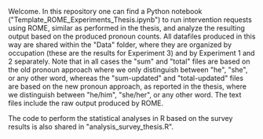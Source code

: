 Welcome. In this repository one can find a Python notebook ("Template_ROME_Experiments_Thesis.ipynb") to run intervention requests using ROME, similar as performed in the thesis, and analyze the resulting output based on the produced pronoun counts. All datafiles produced in this way are shared within the "Data" folder, where they are organized by occupation (these are the results for Experiment 3) and by Experiment 1 and 2 separately. Note that in all cases the "sum" and "total" files are based on the old pronoun approach where we only distinguish between "he", "she", or any other word, whereas the "sum-updated" and "total-updated" files are based on the new pronoun approach, as reported in the thesis, where we distinguish between "he/him", "she/her", or any other word. The text files include the raw output produced by ROME. 

The code to perform the statistical analyses in R based on the survey results is also shared in "analysis_survey_thesis.R". 
